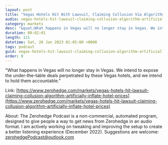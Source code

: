 ```yaml
---
layout: post
title: "Vegas Hotels Hit With Lawsuit, Claiming Collusion Via Algorithm To Artificially Inflate Hotel Prices"
audio: vegas-hotels-hit-lawsuit-claiming-collusion-algorithm-artificially-inflate-hotel-prices-0
category: markets
desc: "&quot;What happens in Vegas will no longer stay in Vegas. We intend to expose the under-the-table deals perpetrated by these Vegas hotels, and we intend to hold them accountable.&quot; "
duration: 00:02:01
length: 121
datetime: Sat, 28 Jan 2023 01:05:00 +0000
tags: podcast
guid: vegas-hotels-hit-lawsuit-claiming-collusion-algorithm-artificially-inflate-hotel-prices-0
order: 0
---
```

&quot;What happens in Vegas will no longer stay in Vegas. We intend to expose the under-the-table deals perpetrated by these Vegas hotels, and we intend to hold them accountable.&quot; 

Link: [https://www.zerohedge.com/markets/vegas-hotels-hit-lawsuit-claiming-collusion-algorithm-artificially-inflate-hotel-prices](https://www.zerohedge.com/markets/vegas-hotels-hit-lawsuit-claiming-collusion-algorithm-artificially-inflate-hotel-prices)

About: The Zerohedge Podcast is a non-commercial, automated program, designed to give people a way to get news from Zerohedge in an audio format.  I am actively working on tweaking and improving the setup to create a better listening experience (December 2022).  Suggestions are welcome: [zerohedgePodcast@outlook.com](mailto:zerohedgePodcast@outlook.com)